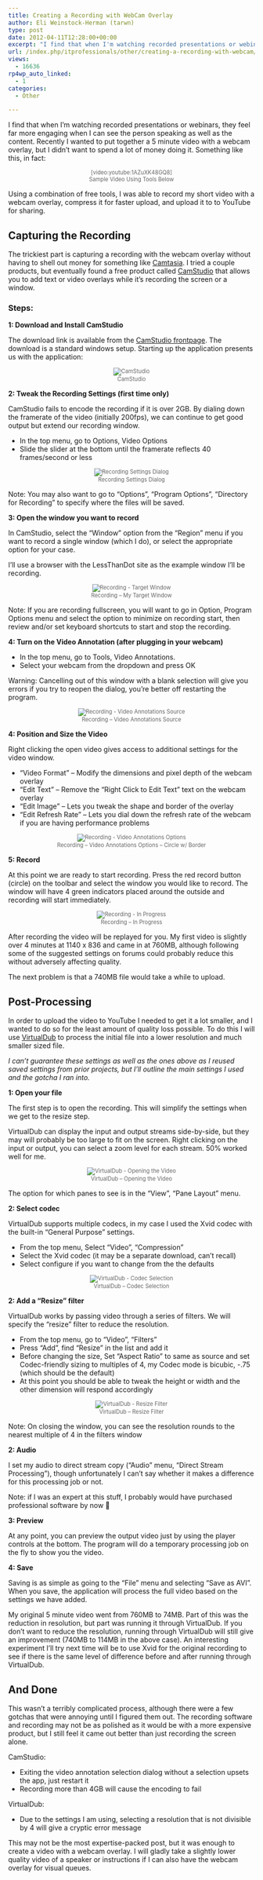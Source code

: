 ```yaml
---
title: Creating a Recording with WebCam Overlay
author: Eli Weinstock-Herman (tarwn)
type: post
date: 2012-04-11T12:28:00+00:00
excerpt: "I find that when I'm watching recorded presentations or webinars, they feel far more engaging when I can see the person speaking as well as the content. Recently I wanted to put together a 5 minute video with a webcam overlay, but I didn't want to spend a lot of money doing it."
url: /index.php/itprofessionals/other/creating-a-recording-with-webcam/
views:
  - 16636
rp4wp_auto_linked:
  - 1
categories:
  - Other

---
```

I find that when I&#8217;m watching recorded presentations or webinars, they feel far more engaging when I can see the person speaking as well as the content. Recently I wanted to put together a 5 minute video with a webcam overlay, but I didn&#8217;t want to spend a lot of money doing it. Something like this, in fact:

<div style="text-align:center; font-size: 80%; color: #666666;">
  [video:youtube:1AZuXK48GQ8]<br /> Sample Video Using Tools Below
</div>

Using a combination of free tools, I was able to record my short video with a webcam overlay, compress it for faster upload, and upload it to to YouTube for sharing. 

## Capturing the Recording

The trickiest part is capturing a recording with the webcam overlay without having to shell out money for something like [Camtasia][1]. I tried a couple products, but eventually found a free product called [CamStudio][2] that allows you to add text or video overlays while it&#8217;s recording the screen or a window. 

### Steps:

**1: Download and Install CamStudio**
  
The download link is available from the [CamStudio frontpage][2]. The download is a standard windows setup. Starting up the application presents us with the application:

<div style="text-align:center; font-size: 80%; color: #666666;">
  <img src="http://tiernok.com/LTDBlog/RecordingWebCam/Recording01.jpg" alt="CamStudio" /><br /> CamStudio
</div>

**2: Tweak the Recording Settings (first time only)**
  
CamStudio fails to encode the recording if it is over 2GB. By dialing down the framerate of the video (initially 200fps), we can continue to get good output but extend our recording window.

  * In the top menu, go to Options, Video Options
  * Slide the slider at the bottom until the framerate reflects 40 frames/second or less

<div style="text-align:center; font-size: 80%; color: #666666;">
  <img src="http://tiernok.com/LTDBlog/RecordingWebCam/Recording02.jpg" alt="Recording Settings Dialog" /><br /> Recording Settings Dialog
</div>

Note: You may also want to go to &#8220;Options&#8221;, &#8220;Program Options&#8221;, &#8220;Directory for Recording&#8221; to specify where the files will be saved.

**3: Open the window you want to record**
  
In CamStudio, select the &#8220;Window&#8221; option from the &#8220;Region&#8221; menu if you want to record a single window (which I do), or select the appropriate option for your case.

I&#8217;ll use a browser with the LessThanDot site as the example window I&#8217;ll be recording.

<div style="text-align:center; font-size: 80%; color: #666666;">
  <img src="http://tiernok.com/LTDBlog/RecordingWebCam/RecordingTarget.jpg" alt="Recording - Target Window" /><br /> Recording &#8211; My Target Window
</div>

Note: If you are recording fullscreen, you will want to go in Option, Program Options menu and select the option to minimize on recording start, then review and/or set keyboard shortcuts to start and stop the recording.

**4: Turn on the Video Annotation (after plugging in your webcam)**

  * In the top menu, go to Tools, Video Annotations.
  * Select your webcam from the dropdown and press OK

Warning: Cancelling out of this window with a blank selection will give you errors if you try to reopen the dialog, you&#8217;re better off restarting the program.

<div style="text-align:center; font-size: 80%; color: #666666;">
  <img src="http://tiernok.com/LTDBlog/RecordingWebCam/Recording03.jpg" alt="Recording - Video Annotations Source" /><br /> Recording &#8211; Video Annotations Source
</div>

**4: Position and Size the Video**
  
Right clicking the open video gives access to additional settings for the video window.

  * &#8220;Video Format&#8221; &#8211; Modify the dimensions and pixel depth of the webcam overlay 
  * &#8220;Edit Text&#8221; &#8211; Remove the &#8220;Right Click to Edit Text&#8221; text on the webcam overlay
  * &#8220;Edit Image&#8221; &#8211; Lets you tweak the shape and border of the overlay
  * &#8220;Edit Refresh Rate&#8221; &#8211; Lets you dial down the refresh rate of the webcam if you are having performance problems

<div style="text-align:center; font-size: 80%; color: #666666;">
  <img src="http://tiernok.com/LTDBlog/RecordingWebCam/Recording04.jpg" alt="Recording - Video Annotations Options" /><br /> Recording &#8211; Video Annotations Options &#8211; Circle w/ Border
</div>

**5: Record**
  
At this point we are ready to start recording. Press the red record button (circle) on the toolbar and select the window you would like to record. The window will have 4 green indicators placed around the outside and recording will start immediately.

<div style="text-align:center; font-size: 80%; color: #666666;">
  <img src="http://tiernok.com/LTDBlog/RecordingWebCam/RecordingInProgress.jpg" alt="Recording - In Progress" /><br /> Recording &#8211; In Progress
</div>

After recording the video will be replayed for you. My first video is slightly over 4 minutes at 1140 x 836 and came in at 760MB, although following some of the suggested settings on forums could probably reduce this without adversely affecting quality. 

The next problem is that a 740MB file would take a while to upload.

## Post-Processing

In order to upload the video to YouTube I needed to get it a lot smaller, and I wanted to do so for the least amount of quality loss possible. To do this I will use [VirtualDub][3] to process the initial file into a lower resolution and much smaller sized file.

_I can&#8217;t guarantee these settings as well as the ones above as I reused saved settings from prior projects, but I&#8217;ll outline the main settings I used and the gotcha I ran into._

**1: Open your file**
  
The first step is to open the recording. This will simplify the settings when we get to the resize step. 

VirtualDub can display the input and output streams side-by-side, but they may will probably be too large to fit on the screen. Right clicking on the input or output, you can select a zoom level for each stream. 50% worked well for me.

<div style="text-align:center; font-size: 80%; color: #666666;">
  <img src="http://tiernok.com/LTDBlog/RecordingWebCam/VirtualDub01.jpg" alt="VirtualDub - Opening the Video" /><br /> VirtualDub &#8211; Opening the Video
</div>

The option for which panes to see is in the &#8220;View&#8221;, &#8220;Pane Layout&#8221; menu.

**2: Select codec**
  
VirtualDub supports multiple codecs, in my case I used the Xvid codec with the built-in &#8220;General Purpose&#8221; settings.

  * From the top menu, Select &#8220;Video&#8221;, &#8220;Compression&#8221;
  * Select the Xvid codec (it may be a separate download, can&#8217;t recall)
  * Select configure if you want to change from the the defaults

<div style="text-align:center; font-size: 80%; color: #666666;">
  <img src="http://tiernok.com/LTDBlog/RecordingWebCam/VirtualDub02.jpg" alt="VirtualDub - Codec Selection" /><br /> VirtualDub &#8211; Codec Selection
</div>

**2: Add a &#8220;Resize&#8221; filter**
  
VirtualDub works by passing video through a series of filters. We will specify the &#8220;resize&#8221; filter to reduce the resolution.

  * From the top menu, go to &#8220;Video&#8221;, &#8220;Filters&#8221;
  * Press &#8220;Add&#8221;, find &#8220;Resize&#8221; in the list and add it
  * Before changing the size, Set &#8220;Aspect Ratio&#8221; to same as source and set Codec-friendly sizing to multiples of 4, my Codec mode is bicubic, -.75 (which should be the default)
  * At this point you should be able to tweak the height or width and the other dimension will respond accordingly

<div style="text-align:center; font-size: 80%; color: #666666;">
  <img src="http://tiernok.com/LTDBlog/RecordingWebCam/VirtualDub03.jpg" alt="VirtualDub - Resize Filter" /><br /> VirtualDub &#8211; Resize Filter
</div>

Note: On closing the window, you can see the resolution rounds to the nearest multiple of 4 in the filters window

**2: Audio**
  
I set my audio to direct stream copy (&#8220;Audio&#8221; menu, &#8220;Direct Stream Processing&#8221;), though unfortunately I can&#8217;t say whether it makes a difference for this processing job or not.

Note: if I was an expert at this stuff, I probably would have purchased professional software by now 🙂

**3: Preview**
  
At any point, you can preview the output video just by using the player controls at the bottom. The program will do a temporary processing job on the fly to show you the video. 

**4: Save**
  
Saving is as simple as going to the &#8220;File&#8221; menu and selecting &#8220;Save as AVI&#8221;. When you save, the application will process the full video based on the settings we have added.

My original 5 minute video went from 760MB to 74MB. Part of this was the reduction in resolution, but part was running it through VirtualDub. If you don&#8217;t want to reduce the resolution, running through VirtualDub will still give an improvement (740MB to 114MB in the above case). An interesting experiment I&#8217;ll try next time will be to use Xvid for the original recording to see if there is the same level of difference before and after running through VirtualDub.

## And Done

This wasn&#8217;t a terribly complicated process, although there were a few gotchas that were annoying until I figured them out. The recording software and recording may not be as polished as it would be with a more expensive product, but I still feel it came out better than just recording the screen alone.

CamStudio:

  * Exiting the video annotation selection dialog without a selection upsets the app, just restart it
  * Recording more than 4GB will cause the encoding to fail

VirtualDub:

  * Due to the settings I am using, selecting a resolution that is not divisible by 4 will give a cryptic error message

This may not be the most expertise-packed post, but it was enough to create a video with a webcam overlay. I will gladly take a slightly lower quality video of a speaker or instructions if I can also have the webcam overlay for visual queues.

 [1]: http://www.techsmith.com/camtasia.html "Checkout Camtasi by TechSmith"
 [2]: http://camstudio.org/ "Go to the CamStudio site"
 [3]: http://www.virtualdub.org/index "Visit the VirtualDub site"